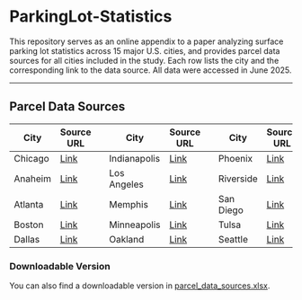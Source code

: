 # ParkingLot-Statistics

This repository serves as an online appendix to a paper analyzing surface parking lot statistics across 15 major U.S. cities, and provides parcel data sources for all cities included in the study. Each row lists the city and the corresponding link to the data source. All data were accessed in June 2025.

---

## Parcel Data Sources


| City | Source URL || City | Source URL || City | Source URL |
|------|-------------|-|------|-------------|-|------|-------------|
| Chicago | [Link](https://geodacenter.github.io/data-and-lab/parcels/) || Indianapolis | [Link](https://data.indy.gov/datasets/IndyGIS::parcels/explore) || Phoenix | [Link](https://www.phoenixopendata.com/dataset/city-parcels) |
| Anaheim | [Link](https://data-anaheim.opendata.arcgis.com/datasets/cdccbb378b044230882d629bad8373b8_59/explore?location=33.833683%2C-117.845550%2C12.35) || Los Angeles | [Link](https://data.lacounty.gov/documents/4d67b154ae614d219c58535659128e71/about) || Riverside | [Link](https://rcitgis-countyofriverside.hub.arcgis.com/) |
| Atlanta | [Link](https://dpcd-coaplangis.opendata.arcgis.com/datasets/ee82525ee33b49778055622c3a3cf534_0/explore?location=33.767271%2C-84.420200%2C11.85) || Memphis | [Link](https://koordinates.com/layer/97590-memphis-tennessee-parcels/) || San Diego | [Link](https://geo.sandag.org/portal/apps/experiencebuilder/experience/?id=fad9e9c038c84f799b5378e4cc3ed068&page=Home) |
| Boston | [Link](https://app01.cityofboston.gov/parcelviewer/) || Minneapolis | [Link](https://gisdata.mn.gov/dataset/us-mn-state-metrogis-plan-regional-parcels) || Tulsa | [Link](https://gis2-cityoftulsa.opendata.arcgis.com/search?q=land&tags=planning%2Czoning) |
| Dallas | [Link](https://www.dallasopendata.com/GIS/Dallas-Parcels/2gd8-ciqm/about_data) || Oakland | [Link](https://data.oaklandca.gov/datasets/oakland-parcels) || Seattle | [Link](https://data-seattlecitygis.opendata.arcgis.com/datasets/parcel-data) |



### Downloadable Version
You can also find a downloadable version in [parcel_data_sources.xlsx](parcel_data_sources.xlsx).
